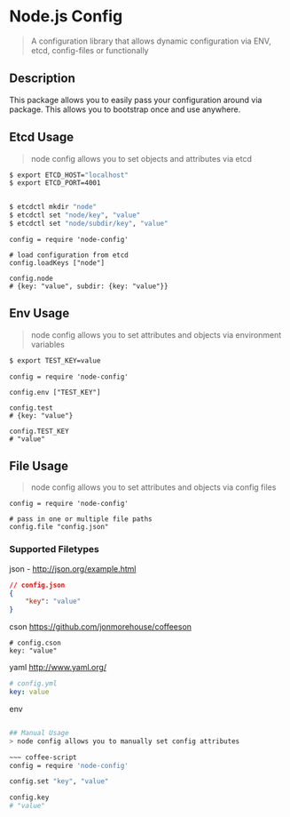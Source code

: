 # Node.js Config
> A configuration library that allows dynamic configuration via ENV, etcd, config-files or functionally

## Description

This package allows you to easily pass your configuration around via package. This allows you to bootstrap once and use anywhere.

## Etcd Usage 

> node config allows you to set objects and attributes via etcd

~~~ sh
$ export ETCD_HOST="localhost"
$ export ETCD_PORT=4001


$ etcdctl mkdir "node"
$ etcdctl set "node/key", "value"
$ etcdctl set "node/subdir/key", "value"

~~~

~~~ coffee-script
config = require 'node-config'

# load configuration from etcd
config.loadKeys ["node"]

config.node
# {key: "value", subdir: {key: "value"}}

~~~

## Env Usage
> node config allows you to set attributes and objects via environment variables

~~~ sh
$ export TEST_KEY=value
~~~

~~~ Coffee-script
config = require 'node-config'

config.env ["TEST_KEY"] 

config.test
# {key: "value"}

config.TEST_KEY
# "value"

~~~

## File Usage
> node config allows you to set attributes and objects via config files

~~~ coffee-script
config = require 'node-config'

# pass in one or multiple file paths
config.file "config.json" 

~~~


### Supported Filetypes

json - http://json.org/example.html

~~~ json
// config.json
{
    "key": "value"
}
~~~

cson https://github.com/jonmorehouse/coffeeson

~~~ coffee-script
# config.cson
key: "value"
~~~

yaml http://www.yaml.org/

~~~ yaml
# config.yml
key: value
~~~

env 
~~~ bash

## Manual Usage
> node config allows you to manually set config attributes

~~~ coffee-script
config = require 'node-config'

config.set "key", "value"

config.key
# "value"
~~~



